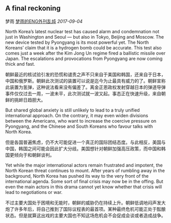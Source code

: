## A final reckoning

梦雨 [梦雨的ENG外刊乱炖](javascript:void(0);) *2017-09-04*

North Korea’s latest nuclear test has caused alarm and condemnation not just in Washington and Seoul — but also in Tokyo, Beijing and Moscow. The new device tested by Pyongyang is its most powerful yet. The North Koreans’ claim that it is a hydrogen bomb could be accurate. This test also comes just a week after the Kim Jong Un regime fired a ballistic missile over Japan. The escalations and provocations from Pyongyang are now coming thick and fast.

朝鲜最近的核试验引发的恐慌和谴责之声不只来自于美国和韩国，还来自于日本，中国和俄罗斯。朝鲜此次测试的装置可以说是迄今为止最具有威力的了。朝鲜宣称此装置为氢弹，这种说法看来没有偏差了。离金正恩政权发射穿越日本的弹道导弹事件仅仅过去一周，一波未平，此次测试就一波又起。事态正在快速升级，来自朝鲜的挑衅日趋胆大。

But shared global anxiety is still unlikely to lead to a truly unified international approach. On the contrary, it may even widen divisions between the Americans, who want to increase the coercive pressure on Pyongyang, and the Chinese and South Koreans who favour talks with North Korea.

但是各国普遍焦虑，仍不大可能促进一个真正的国际团结态度。与此相反，美国与中国，韩国之间可能会因此扩大分歧。美国想针对朝鲜加强高压政策，而中国和韩国更倾向于和朝鲜谈判。

Yet while the major international actors remain frustrated and impotent, the North Korean threat continues to mount. After years of rumbling away in the background, North Korea has pushed its way to the very front of the international agenda. Some sort of final crisis may now be in the offing. But even the main actors in this drama cannot yet know whether that crisis will lead to negotiations or war.

不过主要大国处于困境和无能时，朝鲜的威胁仍在持续上升。朝鲜低调地闷声发大炮了许多年后，将自己推到了国际议程表的最首项。某种最终危机可能正处于酝酿状态。但是就算这出戏的主要大国也不知这场危机会不会促成会谈或者造成战争。







